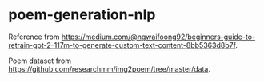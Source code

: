 # poem-generation-nlp

Reference from https://medium.com/@ngwaifoong92/beginners-guide-to-retrain-gpt-2-117m-to-generate-custom-text-content-8bb5363d8b7f.

Poem dataset from https://github.com/researchmm/img2poem/tree/master/data.
